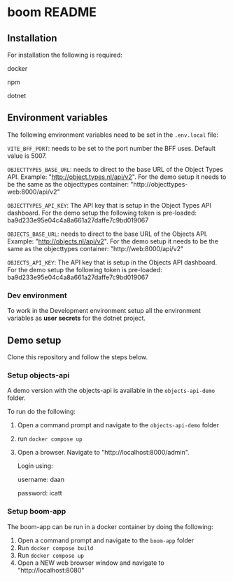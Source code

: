 # boom README

## Installation

For installation the following is required:

docker

npm

dotnet

## Environment variables

The following environment variables need to be set in the `.env.local` file:

`VITE_BFF_PORT`: needs to be set to the port number the BFF uses. Default value is 5007.

`OBJECTTYPES_BASE_URL`: needs to direct to the base URL of the Object Types API. Example: "http://object.types.nl/api/v2".
For the demo setup it needs to be the same as the objecttypes container: "http://objecttypes-web:8000/api/v2"

`OBJECTTYPES_API_KEY`: The API key that is setup in the Object Types API dashboard.
For the demo setup the following token is pre-loaded: ba9d233e95e04c4a8a661a27daffe7c9bd019067

`OBJECTS_BASE_URL`: needs to direct to the base URL of the Objects API. Example: "http://objects.nl/api/v2".
For the demo setup it needs to be the same as the objecttypes container: "http://web:8000/api/v2"

`OBJECTS_API_KEY`: The API key that is setup in the Objects API dashboard.
For the demo setup the following token is pre-loaded: ba9d233e95e04c4a8a661a27daffe7c9bd019067

### Dev environment

To work in the Development environment setup all the environment variables as **user secrets** for the dotnet project.

## Demo setup

Clone this repository and follow the steps below.

### Setup objects-api

A demo version with the objects-api is available in the `objects-api-demo` folder.

To run do the following:

1. Open a command prompt and navigate to the `objects-api-demo` folder
2. run `docker compose up`
3. Open a browser. Navigate to "http://localhost:8000/admin".

   Login using:

   username: daan

   password: icatt

### Setup boom-app

The boom-app can be run in a docker container by doing the following:

1. Open a command prompt and navigate to the `boom-app` folder
2. Run `docker compose build`
3. Run `docker compose up`
4. Open a NEW web browser window and navigate to "http://localhost:8080"
